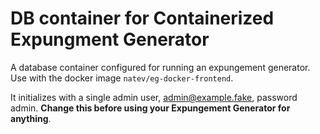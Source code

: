 # DB container for Containerized Expungment Generator


A database container configured for running an expungement generator. Use with the docker image `natev/eg-docker-frontend`.

It initializes with a single admin user, admin@example.fake, password admin. __Change this before using your Expungement Generator for anything__. 
